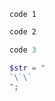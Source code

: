 ```
code 1
```

```html
code 2
```

```php "title"
code 3
```

```php "title"
$str = "
`\`\`
";

```
